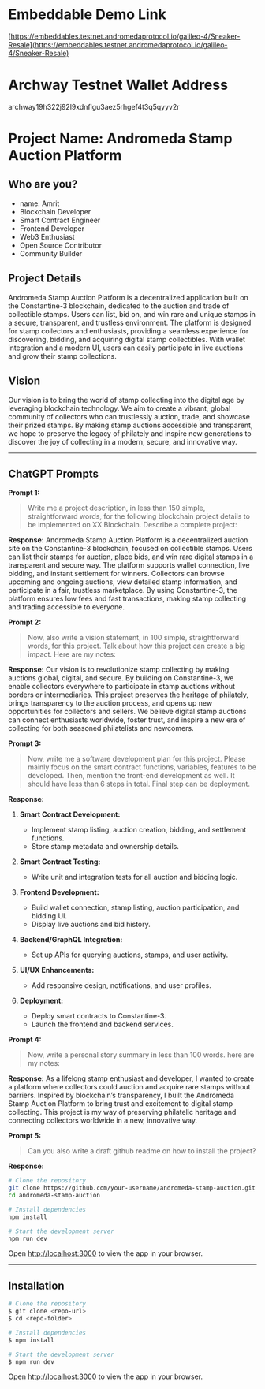 # Embeddable Demo Link
[https://embeddables.testnet.andromedaprotocol.io/galileo-4/Sneaker-Resale](https://embeddables.testnet.andromedaprotocol.io/galileo-4/Sneaker-Resale)

# Archway Testnet Wallet Address
archway19h322j92l9xdnflgu3aez5rhgef4t3q5qyyv2r

# Project Name: Andromeda Stamp Auction Platform

## Who are you?
- name: Amrit
- Blockchain Developer
- Smart Contract Engineer
- Frontend Developer
- Web3 Enthusiast
- Open Source Contributor
- Community Builder

## Project Details
Andromeda Stamp Auction Platform is a decentralized application built on the Constantine-3 blockchain, dedicated to the auction and trade of collectible stamps. Users can list, bid on, and win rare and unique stamps in a secure, transparent, and trustless environment. The platform is designed for stamp collectors and enthusiasts, providing a seamless experience for discovering, bidding, and acquiring digital stamp collectibles. With wallet integration and a modern UI, users can easily participate in live auctions and grow their stamp collections.

## Vision
Our vision is to bring the world of stamp collecting into the digital age by leveraging blockchain technology. We aim to create a vibrant, global community of collectors who can trustlessly auction, trade, and showcase their prized stamps. By making stamp auctions accessible and transparent, we hope to preserve the legacy of philately and inspire new generations to discover the joy of collecting in a modern, secure, and innovative way.

---

## ChatGPT Prompts

**Prompt 1:**
> Write me a project description, in less than 150 simple, straightforward words, for the following blockchain project details to be implemented on XX Blockchain. Describe a complete project:

**Response:**
Andromeda Stamp Auction Platform is a decentralized auction site on the Constantine-3 blockchain, focused on collectible stamps. Users can list their stamps for auction, place bids, and win rare digital stamps in a transparent and secure way. The platform supports wallet connection, live bidding, and instant settlement for winners. Collectors can browse upcoming and ongoing auctions, view detailed stamp information, and participate in a fair, trustless marketplace. By using Constantine-3, the platform ensures low fees and fast transactions, making stamp collecting and trading accessible to everyone.

**Prompt 2:**
> Now, also write a vision statement, in 100 simple, straightforward words, for this project. Talk about how this project can create a big impact. Here are my notes:

**Response:**
Our vision is to revolutionize stamp collecting by making auctions global, digital, and secure. By building on Constantine-3, we enable collectors everywhere to participate in stamp auctions without borders or intermediaries. This project preserves the heritage of philately, brings transparency to the auction process, and opens up new opportunities for collectors and sellers. We believe digital stamp auctions can connect enthusiasts worldwide, foster trust, and inspire a new era of collecting for both seasoned philatelists and newcomers.

**Prompt 3:**
> Now, write me a software development plan for this project. Please mainly focus on the smart contract functions, variables, features to be developed. Then, mention the front-end development as well. It should have less than 6 steps in total. Final step can be deployment.

**Response:**
1. **Smart Contract Development:**  
   - Implement stamp listing, auction creation, bidding, and settlement functions.  
   - Store stamp metadata and ownership details.

2. **Smart Contract Testing:**  
   - Write unit and integration tests for all auction and bidding logic.

3. **Frontend Development:**  
   - Build wallet connection, stamp listing, auction participation, and bidding UI.  
   - Display live auctions and bid history.

4. **Backend/GraphQL Integration:**  
   - Set up APIs for querying auctions, stamps, and user activity.

5. **UI/UX Enhancements:**  
   - Add responsive design, notifications, and user profiles.

6. **Deployment:**  
   - Deploy smart contracts to Constantine-3.  
   - Launch the frontend and backend services.

**Prompt 4:**
> Now, write a personal story summary in less than 100 words. here are my notes:

**Response:**
As a lifelong stamp enthusiast and developer, I wanted to create a platform where collectors could auction and acquire rare stamps without barriers. Inspired by blockchain’s transparency, I built the Andromeda Stamp Auction Platform to bring trust and excitement to digital stamp collecting. This project is my way of preserving philatelic heritage and connecting collectors worldwide in a new, innovative way.

**Prompt 5:**
> Can you also write a draft github readme on how to install the project?

**Response:**
```bash
# Clone the repository
git clone https://github.com/your-username/andromeda-stamp-auction.git
cd andromeda-stamp-auction

# Install dependencies
npm install

# Start the development server
npm run dev
```
Open [http://localhost:3000](http://localhost:3000) to view the app in your browser.

---

## Installation

```bash
# Clone the repository
$ git clone <repo-url>
$ cd <repo-folder>

# Install dependencies
$ npm install

# Start the development server
$ npm run dev
```

Open [http://localhost:3000](http://localhost:3000) to view the app in your browser.
